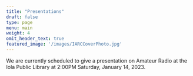 ```yaml
---
title: "Presentations"
draft: false
type: page
menu: main
weight: 4
omit_header_text: true
featured_image: '/images/IARCCoverPhoto.jpg'
---
```


We are currently scheduled to give a presentation on Amateur Radio at the Iola Public Library at 2:00PM Saturday, January 14, 2023.